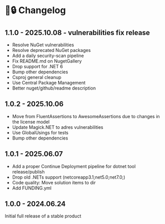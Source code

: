# 🔑🔒 Changelog

## 1.1.0 - 2025.10.08 - vulnerabilities fix release

- Resolve NuGet vulnerabilities
- Resolve deprecated NuGet packages
- Add a daily security-scan pipeline
- Fix README.md on NugetGallery
- Drop support for .NET 6
- Bump other dependencies
- Csproj general cleanup
- Use Central Package Management
- Better nuget/github/readme description

## 1.0.2 - 2025.10.06

- Move from FluentAssertions to AwesomeAssertions due to changes in the license model
- Update Magick.NET to adres vulnerabilities
- Use GlobalUsings for tests
- Bump other dependencies

## 1.0.1 - 2025.06.07

- Add a proper Continue Deployment pipeline for dotnet tool release/publish
- Drop old .NETs support (netcoreapp3.1;net5.0;net7.0;)
- Code quality: Move solution items to dir
- Add FUNDING.yml

## 1.0.0 - 2024.06.24

Initial full release of a stable product
